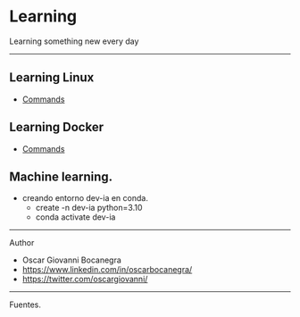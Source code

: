 # Learning
Learning something new every day
___
## Learning Linux

   - [Commands](./linux/README.md) 

## Learning Docker

   - [Commands](./docker/README.md) 

## Machine learning.

- creando entorno dev-ia en conda.
  - create -n dev-ia python=3.10
  - conda activate dev-ia
___
Author
- Oscar Giovanni Bocanegra
- https://www.linkedin.com/in/oscarbocanegra/
- https://twitter.com/oscargiovanni/



___
Fuentes.